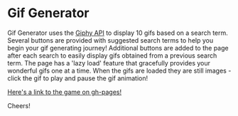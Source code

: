 # Gif Generator

Gif Generator uses the [Giphy API](https://developers.giphy.com/ "Giphy API Documentation") to display 10 gifs based on a search term. Several buttons are provided with suggested search terms to help you begin your gif generating journey! Additional buttons are added to the page after each search to easily display gifs obtained from a previous search term. The page has a 'lazy load' feature that gracefully provides your wonderful gifs one at a time. When the gifs are loaded they are still images - click the gif to play and pause the gif animation! 

[Here's a link to the game on gh-pages!](https://josephemswiler.github.io/gif-generator/ "Gif Generator")

Cheers!
